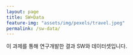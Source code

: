 ```yaml
---
layout: page
title: SW+Data
feature-img: "assets/img/pexels/travel.jpeg"
permalink: /sw-data/
---
```


이 과제를 통해 연구개발한 결과 SW와 데이터셋입니다.

